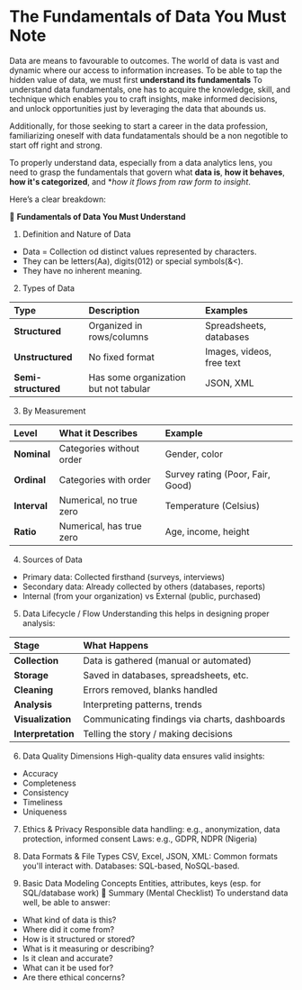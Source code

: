 # The Fundamentals of Data You Must Note

Data are means to favourable to outcomes. The world of data is vast and dynamic where our access to information increases. To be able to tap the hidden value of data, we must first **understand its fundamentals** To understand data fundamentals, one has to acquire the knowledge, skill, and technique which enables you to craft insights, make informed decisions, and unlock opportunities just by leveraging the data that abounds us.

Additionally, for those seeking to start a career in the data profession, familiarizing oneself with data fundatamentals should be a non negotible to start off right and strong.

To properly understand data, especially from a data analytics lens, you need to grasp the fundamentals that govern what **data is**, **how it behaves**, **how it's categorized**, and **how it flows from raw form to insight*.

Here’s a clear breakdown:

🔑 **Fundamentals of Data You Must Understand**
1. Definition and Nature of Data
- Data = Collection od distinct values represented by characters.
- They can be letters(Aa), digits(012) or special symbols(&<).
- They have no inherent meaning.

2. Types of Data

|Type|Description|Examples|
|:-------------------|:-------------------------------------|:-------------------------|
|**Structured**|Organized in rows/columns|Spreadsheets, databases|
|**Unstructured**|No fixed format|Images, videos, free text|
|**Semi-structured**|Has some organization but not tabular|JSON, XML|

3. By Measurement

|Level|What it Describes|Example|
|:------------|:------------------------|:--------------------------------|
|**Nominal**|Categories without order|Gender, color|
|**Ordinal**|Categories with order|Survey rating (Poor, Fair, Good)|
|**Interval**|Numerical, no true zero|Temperature (Celsius)|
|**Ratio**|Numerical, has true zero|Age, income, height|

4. Sources of Data
- Primary data: Collected firsthand (surveys, interviews)
- Secondary data: Already collected by others (databases, reports)
- Internal (from your organization) vs External (public, purchased)

5. Data Lifecycle / Flow
Understanding this helps in designing proper analysis:

|Stage|What Happens|
|:------------------|:----------------------------------------------|
|**Collection**|Data is gathered (manual or automated)|
|**Storage**|Saved in databases, spreadsheets, etc.|
|**Cleaning**|Errors removed, blanks handled|
|**Analysis**|Interpreting patterns, trends|
|**Visualization**|Communicating findings via charts, dashboards|
|**Interpretation**|Telling the story / making decisions|


6. Data Quality Dimensions
High-quality data ensures valid insights:
- Accuracy
- Completeness
- Consistency
- Timeliness
- Uniqueness

7. Ethics & Privacy
Responsible data handling: e.g., anonymization, data protection, informed consent
Laws: e.g., GDPR, NDPR (Nigeria)

8. Data Formats & File Types
CSV, Excel, JSON, XML: Common formats you'll interact with.
Databases: SQL-based, NoSQL-based.

9. Basic Data Modeling Concepts
Entities, attributes, keys (esp. for SQL/database work)
🌟 Summary (Mental Checklist)
To understand data well, be able to answer:
- What kind of data is this?
- Where did it come from?
- How is it structured or stored?
- What is it measuring or describing?
- Is it clean and accurate?
- What can it be used for?
- Are there ethical concerns?
